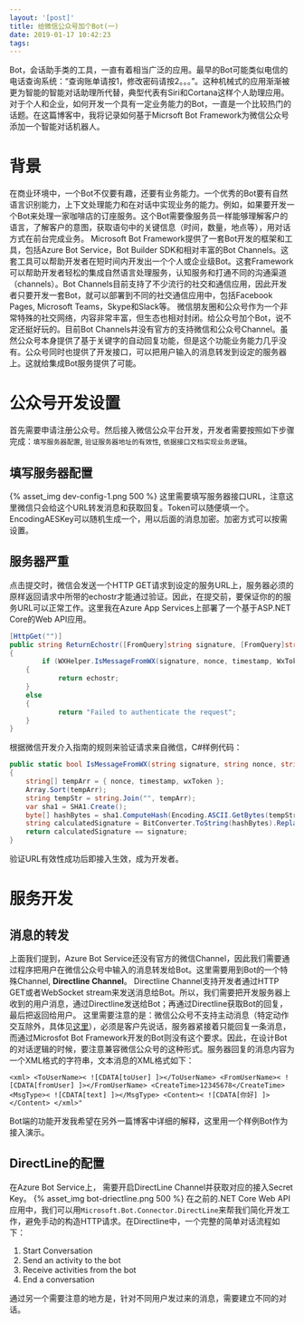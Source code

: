 ```yaml
---
layout: '[post]'
title: 给微信公众号加个Bot(一)
date: 2019-01-17 10:42:23
tags:
---
```

Bot，会话助手类的工具，一直有着相当广泛的应用。最早的Bot可能类似电信的电话查询系统：“查询账单请按1，修改密码请按2。。。”。这种机械式的应用渐渐被更为智能的智能对话助理所代替，典型代表有Siri和Cortana这样个人助理应用。对于个人和企业，如何开发一个具有一定业务能力的Bot，一直是一个比较热门的话题。在这篇博客中，我将记录如何基于Micrsoft Bot Framework为微信公众号添加一个智能对话机器人。

# 背景
在商业环境中，一个Bot不仅要有趣，还要有业务能力。一个优秀的Bot要有自然语言识别能力，上下文处理能力和在对话中实现业务的能力。例如，如果要开发一个Bot来处理一家咖啡店的订座服务。这个Bot需要像服务员一样能够理解客户的语言，了解客户的意图，获取语句中的关键信息（时间，数量，地点等），用对话方式在前台完成业务。
Microsoft Bot Framework提供了一套Bot开发的框架和工具，包括Azure Bot Service，Bot Builder SDK和相对丰富的Bot Channels。这套工具可以帮助开发者在短时间内开发出一个个人或企业级Bot。这套Framework可以帮助开发者轻松的集成自然语言处理服务，认知服务和打通不同的沟通渠道（channels）。Bot Channels目前支持了不少流行的社交和通信应用，因此开发者只要开发一套Bot，就可以部署到不同的社交通信应用中，包括Facebook Pages, Microsoft Teams，Skype和Slack等。
微信朋友圈和公众号作为一个非常特殊的社交网络，内容非常丰富，但生态也相对封闭。给公众号加个Bot，说不定还挺好玩的。目前Bot Channels并没有官方的支持微信和公众号Channel。虽然公众号本身提供了基于关键字的自动回复功能，但是这个功能业务能力几乎没有。公众号同时也提供了开发接口，可以把用户输入的消息转发到设定的服务器上。这就给集成Bot服务提供了可能。

# 公众号开发设置
首先需要申请注册公众号。然后接入微信公众平台开发，开发者需要按照如下步骤完成：`填写服务器配置`, `验证服务器地址的有效性`, `依据接口文档实现业务逻辑`。
## 填写服务器配置
{% asset_img dev-config-1.png 500 %}
这里需要填写服务器接口URL，注意这里微信只会给这个URL转发消息和获取回复。Token可以随便填一个。EncodingAESKey可以随机生成一个，用以后面的消息加密。加密方式可以按需设置。
## 服务器严重
点击提交时，微信会发送一个HTTP GET请求到设定的服务URL上，服务器必须的原样返回请求中所带的echostr才能通过验证。因此，在提交前，要保证你的的服务URL可以正常工作。这里我在Azure App Services上部署了一个基于ASP.NET Core的Web API应用。
```csharp
[HttpGet("")]
public string ReturnEchostr([FromQuery]string signature, [FromQuery]string nonce, [FromQuery]string timestamp, [FromQuery]string echostr)
{
        if (WXHelper.IsMessageFromWX(signature, nonce, timestamp, WxToken))
    {
            return echostr;
    }
    else
    {
            return "Failed to authenticate the request";
    }
}
```
根据微信开发介入指南的规则来验证请求来自微信，C#样例代码：
```csharp
public static bool IsMessageFromWX(string signature, string nonce, string timestamp, string wxToken)
{
    string[] tempArr = { nonce, timestamp, wxToken };
    Array.Sort(tempArr);
    string tempStr = string.Join("", tempArr);
    var sha1 = SHA1.Create();
    byte[] hashBytes = sha1.ComputeHash(Encoding.ASCII.GetBytes(tempStr));
    string calculatedSignature = BitConverter.ToString(hashBytes).Replace("-", "").ToLower();
    return calculatedSignature == signature;
}

```
验证URL有效性成功后即接入生效，成为开发者。

# 服务开发
## 消息的转发
上面我们提到，Azure Bot Service还没有官方的微信Channel，因此我们需要通过程序把用户在微信公众号中输入的消息转发给Bot。这里需要用到Bot的一个特殊Channel, **Directline Channel**。 Directline Channel支持开发者通过HTTP GET或者WebSocket stream来发送消息给Bot。所以，我们需要把开发服务器上收到的用户消息，通过Directline发送给Bot；再通过Directline获取Bot的回复，最后把返回给用户。
这里需要注意的是：微信公众号不支持主动消息（特定动作交互除外，具体见[这里](https://mp.weixin.qq.com/wiki?t=resource/res_main&id=mp1421140547)），必须是客户先说话，服务器紧接着只能回复一条消息，而通过Microsfot Bot Framework开发的Bot则没有这个要求。因此，在设计Bot的对话逻辑的时候，要注意兼容微信公众号的这种形式。服务器回复的消息内容为一个XML格式的字符串，文本消息的XML格式如下：
```
<xml> <ToUserName>< ![CDATA[toUser] ]></ToUserName> <FromUserName>< ![CDATA[fromUser] ]></FromUserName> <CreateTime>12345678</CreateTime> <MsgType>< ![CDATA[text] ]></MsgType> <Content>< ![CDATA[你好] ]></Content> </xml>"
```
Bot端的功能开发我希望在另外一篇博客中详细的解释，这里用一个样例Bot作为接入演示。
## DirectLine的配置
在Azure Bot Service上， 需要开启DirectLine Channel并获取对应的接入Secret Key。
{% asset_img bot-driectline.png 500 %}
在之前的.NET Core Web API应用中，我们可以用`Microsoft.Bot.Connector.DirectLine`来帮我们简化开发工作，避免手动的构造HTTP请求。在Directline中，一个完整的简单对话流程如下：
1. Start Conversation
2. Send an activity to the bot
3. Receive activities from the bot
4. End a conversation

通过另一个需要注意的地方是，针对不同用户发过来的消息，需要建立不同的对话。

